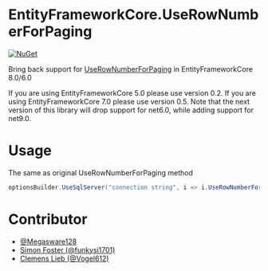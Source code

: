 # EntityFrameworkCore.UseRowNumberForPaging

[![NuGet][main-nuget-badge]][main-nuget]

[main-nuget]: https://www.nuget.org/packages/EntityFrameworkCore.UseRowNumberForPaging/
[main-nuget-badge]: https://img.shields.io/nuget/v/EntityFrameworkCore.UseRowNumberForPaging.svg?style=flat-square&label=nuget

Bring back support for [UseRowNumberForPaging](https://docs.microsoft.com/en-us/dotnet/api/microsoft.entityframeworkcore.infrastructure.sqlserverdbcontextoptionsbuilder.userownumberforpaging?view=efcore-3.0) in EntityFrameworkCore 8.0/6.0

If you are using EntityFrameworkCore 5.0 please use version 0.2.
If you are using EntityFrameworkCore 7.0 please use version 0.5.
Note that the next version of this library will drop support for net6.0, while adding support for net9.0.

# Usage

The same as original UseRowNumberForPaging method
``` csharp
optionsBuilder.UseSqlServer("connection string", i => i.UseRowNumberForPaging());
```

# Contributor

* [@Megasware128](https://github.com/Megasware128)
* [Simon Foster (@funkysi1701)](https://github.com/funkysi1701)
* [Clemens Lieb (@Vogel612)](https://github.com/Vogel612)
